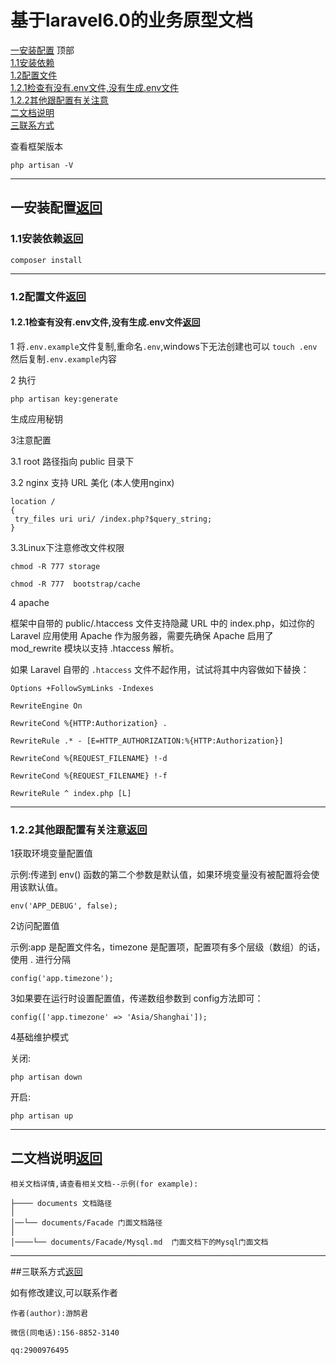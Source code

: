 # 基于laravel6.0的业务原型文档

[一安装配置](#1)   <span id="0">顶部</span>
<br>
[1.1安装依赖](#1.1)
<br>
[1.2配置文件](#1.2)
<br>
[1.2.1检查有没有.env文件,没有生成.env文件](#1.2.1)
<br>
[1.2.2其他跟配置有关注意](#1.2.2)
<br>
[二文档说明](#2)
<br>
[三联系方式](#3)
<br>

查看框架版本


`php artisan -V`

---
## <span id="1.1">一安装配置</span>[返回](#0)
### <span id="1.1">1.1安装依赖</span>[返回](#0)

```
composer install
```

---

### <span id="1.2">1.2配置文件[返回](#0)

#### <span id="1.2.1"></span>1.2.1检查有没有.env文件,没有生成.env文件[返回](#0)

1 将`.env.example`文件复制,重命名`.env`,windows下无法创建也可以 `touch .env`然后复制`.env.example`内容

2 执行 

```
php artisan key:generate
```

生成应用秘钥

3注意配置

3.1 root 路径指向 public 目录下

3.2 nginx 支持 URL 美化 (本人使用nginx)

```
location /
{
 try_files uri uri/ /index.php?$query_string;
}

```

3.3Linux下注意修改文件权限

```
chmod -R 777 storage
```

```
chmod -R 777  bootstrap/cache
```



4 apache

框架中自带的 public/.htaccess 文件支持隐藏 URL 中的 index.php，如过你的 Laravel 应用使用 Apache 作为服务器，需要先确保 Apache 启用了 mod_rewrite 模块以支持 .htaccess 解析。

如果 Laravel 自带的 `.htaccess` 文件不起作用，试试将其中内容做如下替换：

```
Options +FollowSymLinks -Indexes

RewriteEngine On

RewriteCond %{HTTP:Authorization} .

RewriteRule .* - [E=HTTP_AUTHORIZATION:%{HTTP:Authorization}]

RewriteCond %{REQUEST_FILENAME} !-d

RewriteCond %{REQUEST_FILENAME} !-f

RewriteRule ^ index.php [L]

```

---

### <span id="1.2.2"></span>1.2.2其他跟配置有关注意[返回](#0)

1获取环境变量配置值


示例:传递到 env() 函数的第二个参数是默认值，如果环境变量没有被配置将会使用该默认值。

```
env('APP_DEBUG', false);
```

2访问配置值

示例:app 是配置文件名，timezone 是配置项，配置项有多个层级（数组）的话，使用 . 进行分隔

```
config('app.timezone'); 
```

3如果要在运行时设置配置值，传递数组参数到 config方法即可：

```
config(['app.timezone' => 'Asia/Shanghai']);
```

4基础维护模式

关闭:

`php artisan down`

开启:

`php artisan up`

---

 ## <span id="2">二文档说明</span>[返回](#0)

```
相关文档详情,请查看相关文档--示例(for example):

├──── documents 文档路径  
│
│──└── documents/Facade 门面文档路径
│
│────└── documents/Facade/Mysql.md  门面文档下的Mysql门面文档

```

---

##<span id="3">三联系方式</span>[返回](#0)

如有修改建议,可以联系作者

```
作者(author):游鹄君

微信(同电话):156-8852-3140

qq:2900976495

```

